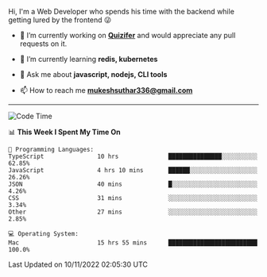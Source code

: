 Hi, I'm a Web Developer who spends his time with the backend while getting lured by the frontend 😜

- 🔭 I’m currently working on **[Quizifer](https://github.com/SutharMukesh/Quizifer/)** and would appreciate any pull requests on it.

- 🌱 I’m currently learning **redis, kubernetes**

- 💬 Ask me about **javascript, nodejs, CLI tools**

- 📫 How to reach me **mukeshsuthar336@gmail.com**

---
<!--START_SECTION:waka-->
![Code Time](http://img.shields.io/badge/Code%20Time-1%2C856%20hrs%2055%20mins-blue)

📊 **This Week I Spent My Time On** 

```text
💬 Programming Languages: 
TypeScript               10 hrs              ███████████████░░░░░░░░░░   62.85% 
JavaScript               4 hrs 10 mins       ██████░░░░░░░░░░░░░░░░░░░   26.26% 
JSON                     40 mins             █░░░░░░░░░░░░░░░░░░░░░░░░   4.26% 
CSS                      31 mins             ░░░░░░░░░░░░░░░░░░░░░░░░░   3.34% 
Other                    27 mins             ░░░░░░░░░░░░░░░░░░░░░░░░░   2.85%

💻 Operating System: 
Mac                      15 hrs 55 mins      █████████████████████████   100.0%

```


 Last Updated on 10/11/2022 02:05:30 UTC
<!--END_SECTION:waka-->
